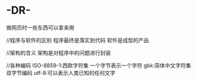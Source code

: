 # -DR-
做网页时一些东西可以拿来用

//程序与软件的区别
程序最终是落实到代码
软件是成型的产品

//架构的含义
架构是对程序中的问题进行封装

//各种编码
ISO-8859-1:西欧字符集  一个字节表示一个字符
gbk:简体中文字符集   双字节编码
utf-8:可以表示人类已知的任何文字

